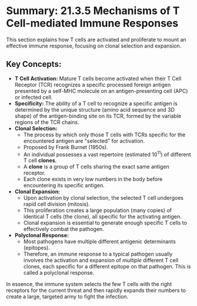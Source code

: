 # Summary: 21.3.5 Mechanisms of T Cell-mediated Immune Responses

This section explains how T cells are activated and proliferate to mount an effective immune response, focusing on clonal selection and expansion.

## Key Concepts:

*   **T Cell Activation:** Mature T cells become activated when their T Cell Receptor (TCR) recognizes a specific processed foreign antigen presented by a self-MHC molecule on an antigen-presenting cell (APC) or infected cell.
*   **Specificity:** The ability of a T cell to recognize a specific antigen is determined by the unique structure (amino acid sequence and 3D shape) of the antigen-binding site on its TCR, formed by the variable regions of the TCR chains.
*   **Clonal Selection:**
    *   The process by which only those T cells with TCRs specific for the encountered antigen are "selected" for activation.
    *   Proposed by Frank Burnet (1950s).
    *   An individual possesses a vast repertoire (estimated 10<sup>11</sup>) of different T cell **clones**.
    *   A **clone** is a group of T cells sharing the exact same antigen receptor.
    *   Each clone exists in very low numbers in the body before encountering its specific antigen.
*   **Clonal Expansion:**
    *   Upon activation by clonal selection, the selected T cell undergoes rapid cell division (mitosis).
    *   This proliferation creates a large population (many copies) of identical T cells (the clone), all specific for the activating antigen.
    *   Clonal expansion is essential to generate enough specific T cells to effectively combat the pathogen.
*   **Polyclonal Response:**
    *   Most pathogens have multiple different antigenic determinants (epitopes).
    *   Therefore, an immune response to a typical pathogen usually involves the activation and expansion of *multiple* different T cell clones, each specific for a different epitope on that pathogen. This is called a polyclonal response.

In essence, the immune system selects the few T cells with the right receptors for the current threat and then rapidly expands their numbers to create a large, targeted army to fight the infection.
